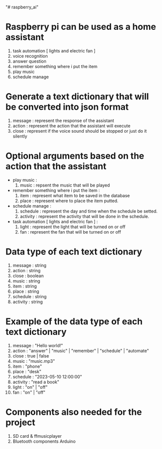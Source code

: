 "# raspberry_ai" 

# Raspberry pi can be used as a home assistant
1. task automation [ lights and electric fan ]
2. voice recognition
3. answer question
4. remember something where i put the item
5. play music
6. schedule manage


# Generate a text dictionary that will be converted into json format
1. message : represent the response of the assistant
2. action : represent the action that the assistant will execute
3. close : represent if the voice sound should be stopped or just do it silently
# Optional arguments based on the action that the assistant
- play music :
    1. music : repsent the music that will be played 
- remember something where i put the item :
    1. item : represent what item to be saved in the database
    2. place : represent where to place the item putted.
- schedule manage :
    1. schedule : represent the day and time when the schedule be setted.
    2. activity : represent the activity that will be done in the schedule.
- task automation [ lights and electric fan ] :
    1. light : represent the light that will be turned on or off
    2. fan : represent the fan that will be turned on or off


# Data type of each text dictionary
1. message : string
2. action : string
3. close : boolean
4. music : string
5. item : string
6. place : string
7. schedule : string
8. activity : string


# Example of the data type of each text dictionary
1. message : "Hello world!"
2. action : "answer" | "music" | "remember" | "schedule" | "automate"
3. close : true | false
4. music : "music.mp3"
5. item : "phone"
6. place : "desk"
7. schedule : "2023-05-10 12:00:00"
8. activity : "read a book"
9. light : "on" | "off"
10. fan : "on" | "off"



# Components also needed for the project
1. SD card & ffmusicplayer
2. Bluetooth components Arduino








